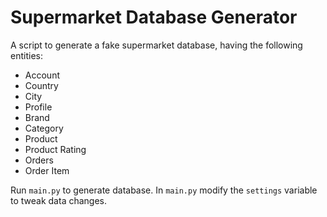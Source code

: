 # Supermarket Database Generator

A script to generate a fake supermarket database, having the following entities:

- Account
- Country
- City
- Profile
- Brand
- Category
- Product
- Product Rating
- Orders
- Order Item

Run `main.py` to generate database. In `main.py` modify the `settings` variable to tweak data changes.
